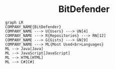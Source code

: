<h1 align="center">BitDefender</h1>

```mermaid
graph LR
COMPANY_NAME{BitDefender}
COMPANY_NAME ---> U{Users} ---> UN[4]
COMPANY_NAME ---> R{Repositories} ---> RN[12]
COMPANY_NAME ---> G{Gists} ---> GN[9]
COMPANY_NAME ---> ML{Most Used<br>Languages}
ML --> Java[Java]
ML --> JavaScript[JavaScript]
ML --> HTML[HTML]
ML --> C#[C#]
```
